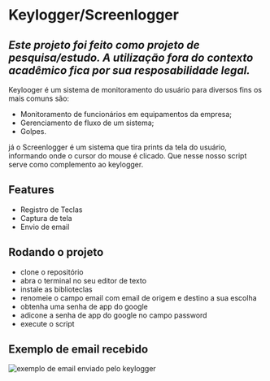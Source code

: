 # Keylogger/Screenlogger
## _**Este projeto foi feito como projeto de pesquisa/estudo. A utilização fora do contexto acadêmico fica por sua resposabilidade legal.**_
Keylooger é um sistema de monitoramento do usuário para diversos fins os mais comuns são:
- Monitoramento de funcionários em equipamentos da empresa;
- Gerenciamento de fluxo de um sistema;
- Golpes.

já o Screenlogger é um sistema que tira prints da tela do usuário, informando onde o cursor do mouse é clicado. Que nesse nosso script serve como complemento ao keylogger.

## Features

- Registro de Teclas
- Captura de tela
- Envio de email

## Rodando o projeto

- clone  o repositório
- abra o terminal no seu editor de texto
- instale as biblioteclas
- renomeie o campo email com email de origem e destino a sua escolha
- obtenha uma senha de app do google
- adicone a senha de app do google no campo password
- execute o script

## Exemplo de email recebido

![exemplo de email enviado pelo keylogger](/assets/images/tux.png)

